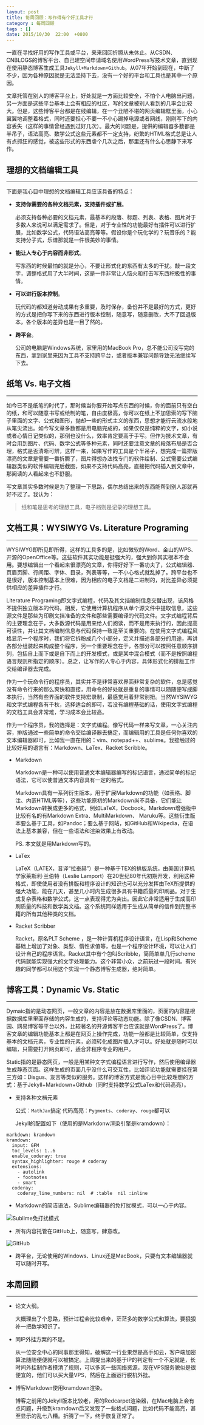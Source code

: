 ```yaml
---
layout: post
title: 每周回顾：写作得有个好工具才行
category : 每周回顾 
tags : []
date: 2015/10/30  22:00  +0800
---
```


一直在寻找好用的写作工具或平台，来来回回折腾从未休止。从CSDN、CNBLOGS的博客平台、自己建空间申请域名使用WordPress写技术文章，直到现在使用静态博客生成工具`Jekyll+Markdown+Github`。从07年开始到现在，中断了不少，因为各种原因就是无法坚持下去，没有一个好的平台和工具也是其中一个原因。

文章托管在别人的博客平台上，好处就是一方面比较安全，不怕个人电脑出问题，另一方面是这些平台基本上会有相应的社区，写的文章被别人看到的几率会比较大。但是，这些博客平台都是在线编辑，在一个丑陋不堪的网页编辑框里面，小心翼翼地调整着格式，同时还要担心不要一不小心踢掉电源或者网线，刚刚写下的内容丢失（这样的事情曾经遇到过好几次）。最大的问题是，提供的编辑器多数都是半吊子，语法高亮、数学公式这些元素都不一定支持，纷繁的HTML格式总是让人有点抓狂的感觉，被这些形式的东西虐个几次之后，那里还有什么心思静下来写作。


<!--more-->

理想的文档编辑工具
----------------

----------------


下面是我心目中理想的文档编辑工具应该具备的特点：


- **支持你需要的各种文档元素，支持插件或扩展**。

	必须支持各种必要的文档元素，最基本的段落、标题、列表、表格、图片对于多数人来说可以满足需求了。但是，对于专业性的功能最好有插件可以进行扩展，比如数学公式，代码语法高亮等等。假设你是个玩化学的？玩音乐的？能支持分子式，乐谱那就是一件很美妙的事情。

- **能让人专心于内容而非形式**。

	写东西的时候最怕的就是分心，不要让形式化的东西有太多的干扰。敲一段文字，调整格式用了大半时间，这是一件非常让人恼火和打击写东西积极性的事情。

- **可以进行版本控制**。

	玩代码的都知道劳动成果有多重要，及时保存，备份并不是最好的方式，更好的方式是把你写下来的东西进行版本控制，随意写，随意删改，大不了回退版本，各个版本的差异也是一目了然的。

- **跨平台**。

	公司的电脑是Windows系统，家里用的MacBook Pro，总不能公司没写完的东西，拿到家里来因为工具不支持跨平台，或者版本兼容问题导致无法继续写下去。


纸笔 Vs. 电子文档
---------------

----------------

如今已不是纸笔的时代了，那时候当你要开始写点东西的时候，你的面前只有空白的纸，和可以随意书写或绘制的笔，自由度极高，你可以在纸上不加思索的写下脑子里面的文字、公式和图形，抛却一些的形式主义的东西，思想才能行云流水般地从笔尖流出。如今写文章多数都是用电脑完成的，如果仅仅是纯粹的文字，如小说或者心情日记类似的，那倒也没什么，效率肯定要高于手写。但作为技术文章，有时会用到图片、代码、数学公式等多种元素，同时还要注意文章的段落布局是否合理，格式是否清晰可辨，这样一来，如果写作的工具是个半吊子，想完成一篇排版漂亮的文章是需要一番折腾了，图片得想办法找专门的软件绘制、公式需要公式编辑器类似的软件编辑完后截图，如果不支持代码高亮，直接把代码插入到文章中，那阅读的人看起来也不舒服。

写文章其实多数时候是为了整理一下思路，偶尔总结出来的东西能帮到别人那就再好不过了。我认为：

> 纸和笔是思考的理想工具，电子档则是记录的理想工具。


文档工具：WYSIWYG Vs. Literature Programing
------------------------------------------

----------------

WYSIWYG即所见即所得，这样的工具多的是，比如微软的Word、金山的WPS、开源的OpenOffice等。这些软件其实功能是挺强大的，强大到你其实根本不会用。要想编辑出一个看起来很漂亮的文章，你得好好下一番功夫了，公式编辑器、页眉页脚、行间距、字体、目录，列表等等，一不小心格式就乱掉了。跨平台也不是很好，版本控制基本上很难，因为相应的电子文档是二进制的，对比差异必须提供相应的差异插件才行。

Literature Programing即文字式编程，代码及其文挡编制信息交替出现，该风格不提供独立版本的代码，相反，它使用计算机程序从单个源文件中提取信息，这些源文件是那些为印刷文挡准备的文件和那些需要编译的代码文件。文字式编程背后的主要理念在于，大多数源代码是用来给人们阅读，而不是用来执行的，因此提高可读性，并让其文档编制信息与代码保持一致是至关重要的。在使用文字式编程风格显示一个程序时，我们将它拆粉成几个小部分，定义并描述各部分的用途，再讲各部分组装起来构成整个程序，另一个重要理念在于，各部分可以按照任意顺序排列，包括自上而下或是自下而上的开发模式，或是某中混合模式（而不是按照编程语言规则所指定的顺序）。总之，让写作的人专心于内容，具体形式化的排版工作交给编译器去完成。

作为一个玩命令行的程序员，其实并不是非常喜欢界面非常复杂的软件，总是感觉没有命令行来的那么爽快和直接，用命令的好处就是重复的事情可以随随便写成脚本执行，当然有些界面的软件支持宏录制，最感觉用着非常别扭。当然WYSIWYG和文字式编程各有千秋，选择适合的即可，若没有编程基础的话，使用文字式编程的文档工具会非常难，学习成本会比较高。


作为一个程序员，我的选择是：文字式编程。像写代码一样来写文章，一心关注内容，排版通过一些简单的命令交给编译器去搞定，而编辑用的工具是任何你喜欢的文本编辑器即可，比如我一直在用的：vim、notepad++、sublime。我接触过的比较好用的语言有：Markdown、LaTex、Racket Scribble。

- Markdown

	Markdown是一种可以使用普通文本编辑器编写的标记语言，通过简单的标记语法，它可以使普通文本内容具有一定的格式。

	Markdown具有一系列衍生版本，用于扩展Markdown的功能（如表格、脚注、内嵌HTML等等），这些功能原初的Markdown尚不具备，它们能让Markdown转换成更多的格式，例如LaTeX，Docbook。Markdown增强版中比较有名的有Markdown Extra、MultiMarkdown、 Maruku等。这些衍生版本要么基于工具，如Pandoc；要么基于网站，如GitHub和Wikipedia，在语法上基本兼容，但在一些语法和渲染效果上有改动。

	PS. 本文就是用Markdown写的。


- LaTex

	LaTeX（LATEX，音译“拉泰赫”）是一种基于ΤΕΧ的排版系统，由美国计算机学家莱斯利·兰伯特（Leslie Lamport）在20世纪80年代初期开发，利用这种格式，即使使用者没有排版和程序设计的知识也可以充分发挥由TeX所提供的强大功能，能在几天，甚至几小时内生成很多具有书籍质量的印刷品。对于生成复杂表格和数学公式，这一点表现得尤为突出。因此它非常适用于生成高印刷质量的科技和数学类文档。这个系统同样适用于生成从简单的信件到完整书籍的所有其他种类的文档。


- Racket Scribber

	Racket，原名PLT Scheme ，是一种计算机程序设计语言，在Lisp和Scheme基础上增加了对象、类型、惰性求值等，也是一个程序设计环境，可以让人们设计自己的程序语言。Racket其中有个包叫Scribble，简简单单几行scheme代码就能实现强大的文字处理能力。这个非常小众，之前玩过一段时间。有兴趣的同学都可以用这个实现一个静态博客生成器，绝对简单。

博客工具：Dynamic Vs. Static
-------------------------------

-------------

Dymaic指的是动态网页，一般文章的内容是放在数据库里面的，页面的内容是根据数据库里里面存储的内容生成的，支持评论等动态功能。除了像CSDN、博客园、网易博客等平台以外，比较著名的开源博客平台应该就是WordPress了。博客文章的编辑功能基本上都是在网页上操作完成，功能一般都是比较简单，仅支持基本的文档元素，专业性的元素，必须转化成图片插入才可以。好处就是随时可以编辑，只需要打开网页即可，适合非程序专业的用户。


Static指的是静态网页，一般是用某种文字式编程语言进行写作，然后使用编译器生成静态页面。这样生成的页面几乎没什么可交互性，比如评论功能就需要挂在第三方如：Disgus、友言等类似的服务。这样的博客方式是我心目中比较理想的方式：基于Jekyll+Markdown+Github（同时支持数学公式LaTex和代码高亮）。

- 支持各种文档元素

	公式：`MathJax`搞定
	代码高亮：`Pygments`、`coderay`、`rouge`都可以

	Jekyll的配置如下（使用的是Markdonw渲染引擎是kramdown）：

```
markdown: kramdown
kramdown:
  input: GFM
  toc_levels: 1..6
  enable_coderay: true
  syntax_highlighter: rouge # coderay
  extensions:
    - autolink
    - footnotes
    - smart
  coderay:
    coderay_line_numbers: nil  # :table  nil :inline
```

- Markdown的简洁语法，Sublime编辑器的免打扰模式，可以一心于内容。

![Sublime免打扰模式](/images/review-edit-focus.jpg)

- 所有内容托管在GitHub上，随意写，肆意改。

![GitHub](/images/review-edit-github.png)

- 跨平台，无论使用的Windows、Linux还是MacBook，只要有文本编辑器就可以随时开写。


本周回顾
-------

--------

- 论文大纲。
	
	大概理出了个思路，预计过程会比较艰辛，茫茫多的数学公式和算法，要狠狠补一把数学知识了。

- 同IP外挂方案的不足。

	从一位安全中心的同事那里得知，破解这一行业果然是高手如云，客户端加密算法随随便便就可以被搞定。上周提出来的基于IP的判定有一个不足就是，长时间外挂制作者摸清了规则，可以多买一些网络资源，现在VPS服务貌似是很便宜的，他们可以买大量VPS，然后在上面运行脱机外挂。

- 博客Markdown使用kramdown渲染。

	博客之前用的Jekyll版本比较老，用的Redcarpet渲染器，在Mac电脑上会有点问题，升级到kramdown后又发现了一些格式问题，比如代码不能高亮，甚至显示的乱七八糟。折腾了一下，终于恢复正常了。





